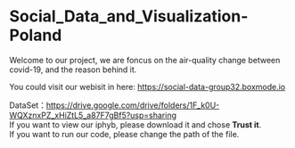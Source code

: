 # Social_Data_and_Visualization-Poland

Welcome to our project, we are foncus on the air-quality change between covid-19, and the reason behind it.  

You could visit our webisit in here: https://social-data-group32.boxmode.io

DataSet：https://drive.google.com/drive/folders/1F_k0U-WQXznxPZ_xHiZtL5_a87F7gBf5?usp=sharing  
If you want to view our iphyb, please download it and chose **Trust it**.   
If you want to run our code, please change the path of the file.  
